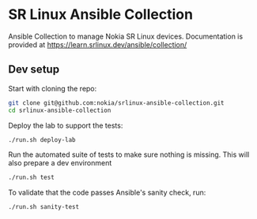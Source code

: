 # SR Linux Ansible Collection

Ansible Collection to manage Nokia SR Linux devices. Documentation is provided at <https://learn.srlinux.dev/ansible/collection/>

## Dev setup

Start with cloning the repo:

```bash
git clone git@github.com:nokia/srlinux-ansible-collection.git
cd srlinux-ansible-collection
```

Deploy the lab to support the tests:

```bash
./run.sh deploy-lab
```

Run the automated suite of tests to make sure nothing is missing. This will also prepare a dev environment

```bash
./run.sh test
```

To validate that the code passes Ansible's sanity check, run:

```bash
./run.sh sanity-test
```
